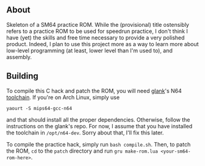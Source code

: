 ## About

Skeleton of a SM64 practice ROM. While the (provisional) title ostensibly refers to
a practice ROM to be used for speedrun practice, I don't think I have (yet) the
skills and free time necessary to provide a very polished product. Indeed, I plan
to use this project more as a way to learn more about low-level programming
(at least, lower level than I'm used to), and assembly.

## Building

To compile this C hack and patch the ROM, you will need [glank](https://github.com/glankk)'s
N64 [toolchain](https://github.com/glankk/n64). If you're on Arch Linux, simply use
```
yaourt -S mips64-gcc-n64
```
and that should install all the proper dependencies. Otherwise, follow
the instructions on the glank's repo. For now, I assume that
you have installed the toolchain in `/opt/n64-dev`. Sorry about that, I'll fix
this later.

To compile the practice hack, simply run `bash compile.sh`. Then, to patch the
ROM, `cd` to the `patch` directory and run `gru make-rom.lua <your-sm64-rom-here>`.
